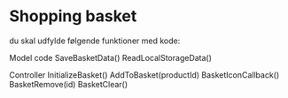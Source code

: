 # Shopping basket

du skal udfylde følgende funktioner med kode:

Model code
SaveBasketData()
ReadLocalStorageData()

Controller
InitializeBasket()
AddToBasket(productId)
BasketIconCallback()
BasketRemove(id)
BasketClear()
